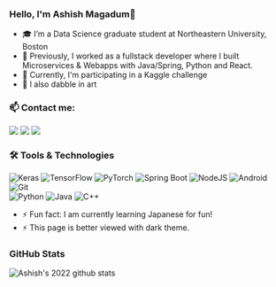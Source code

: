 ### Hello, I'm Ashish Magadum👋 

<!-- こんにちは! 🍣 Bonjour! 🥖 -->

<!--
**ShonenAsh/ShonenAsh** is a ✨ _special_ ✨ repository because its `README.md` (this file) appears on your GitHub profile.

Here are some ideas to get you started:

- 🔭 I’m currently working on ...
- 🌱 I’m currently learning ...
- 👯 I’m looking to collaborate on ...
- 🤔 I’m looking for help with ...
- 💬 Ask me about ...
- 📫 How to reach me: ...
- 😄 Pronouns: ...
- ⚡ Fun fact: ...
-->

- 🎓 I’m a Data Science graduate student at Northeastern University, Boston
- 💼 Previously, I worked as a fullstack developer where I built Microservices & Webapps with Java/Spring, Python and React.
- 🤖 Currently, I'm participating in a Kaggle challenge
- 🎨 I also dabble in art

### 📫 Contact me:
  <a href="https://www.twitter.com/shonenash/"><img src="https://img.shields.io/badge/twitter-%231DA1F2.svg?&style=flat-square&logo=twitter&logoColor=white"></a>
  <a href="https://www.linkedin.com/in/magadumashish/"><img src="https://img.shields.io/badge/linkedin-%230077B5.svg?&style=flat-square&logo=linkedin&logoColor=white"></a>
  <img src="https://img.shields.io/badge/shonenash@gmail.com-%23D14836.svg?&style=flat-square&logo=gmail&logoColor=white"/>
  
### 🛠️ Tools & Technologies
<p>
  <img alt="Keras" src="https://img.shields.io/badge/Keras-%23F42424.svg?style=flat-square&logo=keras&logoColor=#F42424" />
  <img alt="TensorFlow" src="https://img.shields.io/badge/TensorFlow-%23425066.svg?style=flat-square&logo=tensorflow&logoColor=#FFA800" />
  <img alt="PyTorch" src="https://img.shields.io/badge/PyTorch-%23EE4C2C.svg?style=flat-square&logo=pytorch&logoColor=white" />
  <img alt="Spring Boot" src="https://img.shields.io/badge/Spring%20Boot-%237CBB5D.svg?style=flat-square&logo=spring-boot&logoColor=black" />
  <img alt="NodeJS" src="https://img.shields.io/badge/NodeJS-%23339933.svg?style=flat-square&logo=node.js&logoColor=white" />
  <img alt="Android" src="https://img.shields.io/badge/Android-%233DDC84.svg?style=flat-square&logo=android&logoColor=white" />
  <img alt="Git" src="https://img.shields.io/badge/Git-%23F05032.svg?style=flat-square&logo=git&logoColor=white" />
<br>
  <img alt="Python" src="https://img.shields.io/badge/Python-%233776AB.svg?style=flat-square&logo=python&logoColor=white" />
  <img alt="Java" src="https://img.shields.io/badge/Java-%23007396.svg?style=flat-square&logo=java&logoColor=white" />
  <img alt="C++" src="https://img.shields.io/badge/C++-%2300599C.svg?style=flat-square&logo=cplusplus&logoColor=white" />
<!--   <img alt="Kotlin" src="https://img.shields.io/badge/Kotlin-%230095D5.svg?style=flat-square&logo=kotlin&logoColor=white" /> -->
</p>

- ⚡ Fun fact: I am currently learning Japanese for fun!
- ⚡ This page is better viewed with dark theme.

### GitHub Stats

![Ashish's 2022 github stats](https://github-readme-stats.vercel.app/api?username=ShonenAsh&show_icons=true&title_color=FFF&icon_color=e94859&text_color=FFF&bg_color=211c1d)

